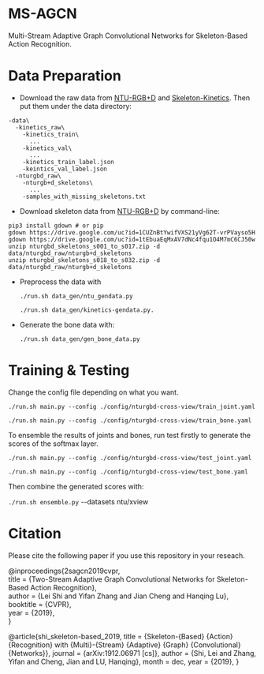 # MS-AGCN
Multi-Stream Adaptive Graph Convolutional Networks for Skeleton-Based Action Recognition.

# Data Preparation

- Download the raw data from [NTU-RGB+D](https://github.com/shahroudy/NTURGB-D) and [Skeleton-Kinetics](https://github.com/yysijie/st-gcn). Then put them under the data directory:

```
-data\  
  -kinetics_raw\  
    -kinetics_train\
      ...
    -kinetics_val\
      ...
    -kinetics_train_label.json
    -keintics_val_label.json
  -nturgbd_raw\  
    -nturgb+d_skeletons\
      ...
    -samples_with_missing_skeletons.txt
```

[https://github.com/shahroudy/NTURGB-D]: NTU-RGB+D
[https://github.com/yysijie/st-gcn]: Skeleton-Kinetics


- Download skeleton data from [NTU-RGB+D](https://github.com/shahroudy/NTURGB-D) by command-line:
```
pip3 install gdown # or pip
gdown https://drive.google.com/uc?id=1CUZnBtYwifVXS21yVg62T-vrPVayso5H
gdown https://drive.google.com/uc?id=1tEbuaEqMxAV7dNc4fqu1O4M7mC6CJ50w
unzip nturgbd_skeletons_s001_to_s017.zip -d data/nturgbd_raw/nturgb+d_skeletons
unzip nturgbd_skeletons_s018_to_s032.zip -d data/nturgbd_raw/nturgb+d_skeletons
```

- Preprocess the data with

  `./run.sh data_gen/ntu_gendata.py`
  
  `./run.sh data_gen/kinetics-gendata.py.`

- Generate the bone data with: 
  
  `./run.sh data_gen/gen_bone_data.py`
    
# Training & Testing

Change the config file depending on what you want.


  `./run.sh main.py --config ./config/nturgbd-cross-view/train_joint.yaml`

  `./run.sh main.py --config ./config/nturgbd-cross-view/train_bone.yaml`

To ensemble the results of joints and bones, run test firstly to generate the scores of the softmax layer. 

  `./run.sh main.py --config ./config/nturgbd-cross-view/test_joint.yaml`

  `./run.sh main.py --config ./config/nturgbd-cross-view/test_bone.yaml`

Then combine the generated scores with: 

  `./run.sh ensemble.py` --datasets ntu/xview
    
# Citation
Please cite the following paper if you use this repository in your reseach.

  @inproceedings{2sagcn2019cvpr,  
        title     = {Two-Stream Adaptive Graph Convolutional Networks for Skeleton-Based Action Recognition},  
        author    = {Lei Shi and Yifan Zhang and Jian Cheng and Hanqing Lu},  
        booktitle = {CVPR},  
        year      = {2019},  
  }
  
  @article{shi_skeleton-based_2019,
      title = {Skeleton-{Based} {Action} {Recognition} with {Multi}-{Stream} {Adaptive} {Graph} {Convolutional} {Networks}},
      journal = {arXiv:1912.06971 [cs]},
      author = {Shi, Lei and Zhang, Yifan and Cheng, Jian and LU, Hanqing},
      month = dec,
      year = {2019},
  }
